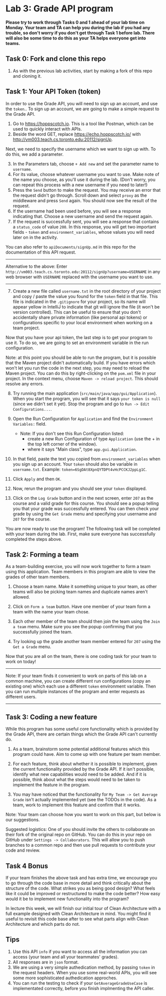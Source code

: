 # Lab 3: Grade API program

**Please try to work through Tasks 0 and 1 ahead of your lab time on Monday.
Your team and TA can help you during the lab if you had any trouble,
so don't worry if you don't get through Task 1 before lab. There will also
be some time to do this as your TA helps everyone get into teams.**


## Task 0: Fork and clone this repo

1. As with the previous lab activities, start by making a fork of this repo and cloning it.

## Task 1: Your API Token (token)

In order to use the Grade API, you will need to sign up an account, and use the `token`..
To sign up an account, we are going to make a simple request to the Grade API.

1. Go to https://hoppscotch.io. This is a tool like Postman, which can be used to quickly interact with APIs.
2. Beside the word GET, replace https://echo.hoppscotch.io/ with http://vm003.teach.cs.toronto.edu:20112/signUp.

Next, we need to specify the username which we want to sign up with. To do this, we add a parameter.

3. In the Parameters tab, choose `+ Add new` and set the parameter name to `username`.
4. For its value, choose whatever username you want to use. Make note of the name you choose, as you'll use it during the lab. (Don't worry, you can repeat this process with a new username if you need to later!)
5. Press the `Send` button to make the request. You may receive an error that the request didn't go through. Scroll down and select `proxy` as the middleware and press `Send` again. You should now see the result of the request.
6. If the username had been used before, you will see a response indicating that. Choose a new username and send the request again.
7. If the request is successfully sent, you will see a response that contains a `status_code` of value `200`. In this response, you will get two important fields -  `token` and `environment_variables`, whose values you will need later on in the activity.

You can also refer to `apiDocuments/signUp.md` in this repo for the documentation of this API request.

***

Alternative to the above: Enter `http://vm003.teach.cs.toronto.edu:20112/signUp?username=USERNAME` in any web browser
with `USERNAME` replaced with the username you want to use.

***

7. Create a new file called `username.txt` in the root directory of your project and copy / paste the value you found
   for the `token` field in that file. This file is indicated in the `.gitignore` for your project, so
   its name will appear yellow in IntelliJ to indicate that git will ignore the file (it won't be version
   controlled). This can be useful to ensure that you don't accidentally share private information
   (like personal api tokens) or configurations specific to your local environment when working on a
   team project.

Now that you have your api token, the last step is to get your program to use it. To do so, we
are going to set an environment variable in the run configuration.

Note: at this point you should be able to run the program, but it is possible that the Maven
project didn't automatically build. If you have errors which won't let you run the code in the
next step, you may need to reload the Maven project. You can do this by right-clicking on the
`pom.xml` file in your project. In the context menu, choose `Maven -> reload project`. This should
resolve any errors.

8. Try running the main application (`src/main/java/app/gui/Application`). When you start the program,
you will see that it says `your token is null` (since we didn't set it yet).
Stop the program and go to `Run -> Edit Configurations...`.

9. Open the Run Configuration for `Application` and find the `Environment Variables:`
field.
    - Note: If you don't see this Run Configuration listed:
      - create a new Run Configuration of type `Application` (use the +
      in the top left corner of the window).
      - where it says "Main class", type `app.gui.Application`.

10. In that field, paste the text you copied from `environment_variables` when you sign up an account. Your `token` should also be variable in `username.txt`.
Example: `token=6SgDAt8XpnQYTDPt4vHcPCCKJ2ppLg1C`.
11. Click `Apply` and then `OK`.
12. Now, rerun the program and you should see your `token` displayed.
13. Click on the `Log Grade` button and in the next screen, enter `207` as the course and a valid grade for this course. You should see a popup
telling you that your grade was successfully entered. You can then check your grade
by using the `Get Grade` menu and specifying your username and `207` for the course.

You are now ready to use the program! The following task will be completed with your
team during the lab. First, make sure everyone has successfully completed the steps above.

## Task 2: Forming a team

As a team-building exercise, you will now work together to form a team using
this application. Team members in this program are able to view the grades of other
team members.

1.  Choose a team name. Make it something unique to your team, as other teams will also
be picking team names and duplicate names aren't allowed.

2. Click on `Form a team` button. Have one member of your team form a team with the name your team chose.

3. Each other member of the team should then join the team using the `Join a team` menu. Make sure you see the popup
confirming that you successfully joined the team.

4. Try looking up the grade another team member entered for `207` using the `Get a Grade` menu.

Now that you are all on the team, there is one coding task for your team to work on today!

***

Note: If your team finds it convenient to work on parts of this lab on a common machine,
you can create different run configurations (copy an existing one) which each use a different
`token` environment variable. Then you can run multiple instances of the program and
enter requests as different users.

***

## Task 3: Coding a new feature

While this program has some useful core functionality which is provided by the Grade API,
there are certain things which the Grade API can't currently do.

1. As a team, brainstorm some potential additional features which this program could have.
Aim to come up with one feature per team member.

2. For each feature, think about whether it is possible to implement, given the current functionality
provided by the Grade API. If it isn't possible, identify what new capabilities would need to be added.
And if it is possible, think about what the steps would need to be taken to implement the
feature in the program.

3. You may have noticed that the functionality for `My Team -> Get Average Grade` isn't actually
implemented yet (see the TODOs in the code). As a team, work to implement this feature and confirm
that it works.

Note: Your team can choose how you want to work on this part, but below is our suggestions.

Suggested logistics: One of you should invite the others to collaborate on their fork of the
original repo on GitHub. You can do this in your repo on GitHub under `Settings -> Collaborators`.
This will allow you to push branches to a common repo and then use pull requests to contribute
your code and review.

## Task 4 Bonus

If your team finishes the above task and has extra time, we encourage you to go through
the code base in more detail and think critically about the structure of the code. What
strikes you as being good design? What feels like it could be improved or restructured to
make the code better? How easy would it be to implement new functionality into the program?

In lecture this week, we will finish our initial tour of Clean Architecture with a full
example designed with Clean Architecture in mind. You might find it useful to revisit this
code base after to see what parts align with Clean Architecture and which parts do not.

## Tips
1. Use this API `info` if you want to access all the information you can access (your team and all your teammates' grades).
2. All responses are in `json` format. 
3. We are using a very simple authedication method, by passing `token` in the request headers. When you use some real-world APIs, you will see some more sophisticated authedication approches.
4. You can run the testing to check if your `GetAverageGradeUseCase` is implementated correctly, before you finish implmenting the API caller.